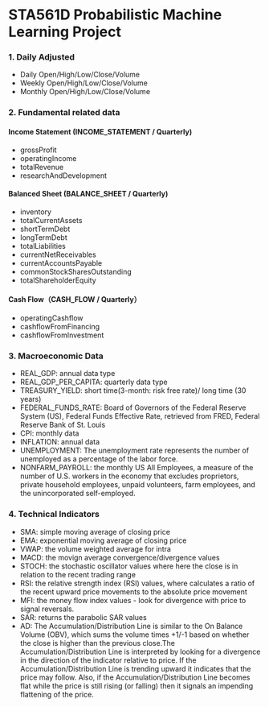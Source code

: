 # STA561D Probabilistic Machine Learning Project
### 1. Daily Adjusted
- Daily Open/High/Low/Close/Volume
- Weekly Open/High/Low/Close/Volume
- Monthly Open/High/Low/Close/Volume


### 2. Fundamental related data 
#### Income Statement (INCOME_STATEMENT / Quarterly)
- grossProfit
- operatingIncome
- totalRevenue
- researchAndDevelopment

#### Balanced Sheet (BALANCE_SHEET / Quarterly)
- inventory
- totalCurrentAssets
- shortTermDebt
- longTermDebt
- totalLiabilities
- currentNetReceivables
- currentAccountsPayable
- commonStockSharesOutstanding
- totalShareholderEquity


#### Cash Flow（CASH_FLOW / Quarterly）
- operatingCashflow
- cashflowFromFinancing
- cashflowFromInvestment


### 3. Macroeconomic Data
- REAL_GDP: annual data type 
- REAL_GDP_PER_CAPITA: quarterly data type 
- TREASURY_YIELD: short time(3-month: risk free rate)/ long time (30 years) 
- FEDERAL_FUNDS_RATE: Board of Governors of the Federal Reserve System (US), Federal Funds Effective Rate, retrieved from FRED, Federal Reserve Bank of St. Louis
- CPI: monthly data 
- INFLATION: annual data 
- UNEMPLOYMENT: The unemployment rate represents the number of unemployed as a percentage of the labor force.  
- NONFARM_PAYROLL: the monthly US All Employees, a measure of the number of U.S. workers in the economy that excludes proprietors, private household employees, unpaid volunteers, farm employees, and the unincorporated self-employed.


### 4. Technical Indicators
- SMA: simple moving average of closing price
- EMA: exponential moving average of closing price
- VWAP: the volume weighted average for intra
- MACD: the movign average convergence/divergence values
- STOCH: the stochastic oscillator values where here the close is in relation to the recent trading range
- RSI: the relative strength index (RSI) values, where calculates a ratio of the recent upward price movements to the absolute price movement
- MFI: the money flow index values - look for divergence with price to signal reversals. 
- SAR: returns the parabolic SAR values
- AD: The Accumulation/Distribution Line is similar to the On Balance Volume (OBV), which sums the volume times +1/-1 based on whether the close is higher than the previous close.The Accumulation/Distribution Line is interpreted by looking for a divergence in the direction of the indicator relative to price. If the Accumulation/Distribution Line is trending upward it indicates that the price may follow. Also, if the Accumulation/Distribution Line becomes flat while the price is still rising (or falling) then it signals an impending flattening of the price.